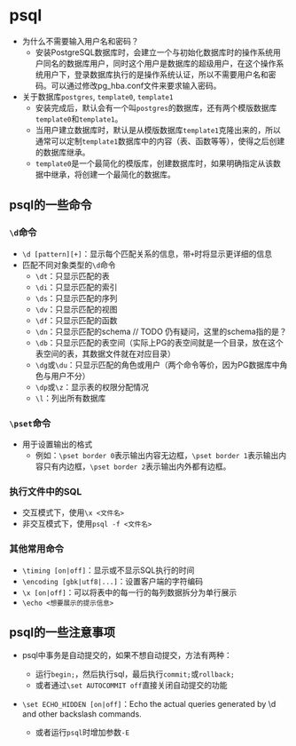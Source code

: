 # psql

* 为什么不需要输入用户名和密码？
  * 安装PostgreSQL数据库时，会建立一个与初始化数据库时的操作系统用户同名的数据库用户，同时这个用户是数据库的超级用户，在这个操作系统用户下，登录数据库执行的是操作系统认证，所以不需要用户名和密码。可以通过修改pg_hba.conf文件来要求输入密码。
* 关于数据库`postgres`, `template0`, `template1`
  * 安装完成后，默认会有一个叫`postgres`的数据库，还有两个模版数据库`template0`和`template1`。
  * 当用户建立数据库时，默认是从模版数据库`template1`克隆出来的，所以通常可以定制`template1`数据库中的内容（表、函数等等），使得之后创建的数据库继承。
  * `template0`是一个最简化的模版库，创建数据库时，如果明确指定从该数据中继承，将创建一个最简化的数据库。

## psql的一些命令

### `\d`命令

* `\d [pattern][+]`：显示每个匹配关系的信息，带`+`时将显示更详细的信息
* 匹配不同对象类型的`\d`命令
  * `\dt`：只显示匹配的表
  * `\di`：只显示匹配的索引
  * `\ds`：只显示匹配的序列
  * `\dv`：只显示匹配的视图
  * `\df`：只显示匹配的函数
  * `\dn`：只显示匹配的schema // TODO 仍有疑问，这里的schema指的是？
  * `\db`：只显示匹配的表空间（实际上PG的表空间就是一个目录，放在这个表空间的表，其数据文件就在对应目录）
  * `\dg`或`\du`：只显示匹配的角色或用户（两个命令等价，因为PG数据库中角色与用户不分）
  * `\dp`或`\z`：显示表的权限分配情况
  * `\l`：列出所有数据库

### `\pset`命令

* 用于设置输出的格式
  * 例如：`\pset border 0`表示输出内容无边框，`\pset border 1`表示输出内容只有内边框，`\pset border 2`表示输出内外都有边框。

### 执行文件中的SQL

* 交互模式下，使用`\x <文件名>`
* 非交互模式下，使用`psql -f <文件名>`

### 其他常用命令

* `\timing [on|off]`：显示或不显示SQL执行的时间
* `\encoding [gbk|utf8|...]`：设置客户端的字符编码
* `\x [on|off]`：可以将表中的每一行的每列数据拆分为单行展示
* `\echo <想要展示的提示信息>`

## psql的一些注意事项

* psql中事务是自动提交的，如果不想自动提交，方法有两种：
  * 运行`begin;`，然后执行sql，最后执行`commit;`或`rollback;`
  * 或者通过`\set AUTOCOMMIT off`直接关闭自动提交的功能

* `\set ECHO_HIDDEN [on|off]`：Echo the actual queries generated by \d and other backslash commands.
  * 或者运行`psql`时增加参数`-E`
